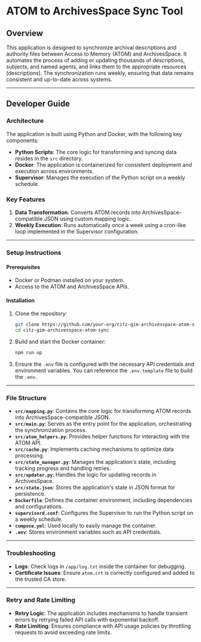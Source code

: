 # ATOM to ArchivesSpace Sync Tool

## Overview
This application is designed to synchronize archival descriptions and authority files between Access to Memory (ATOM) and ArchivesSpace. It automates the process of adding or updating thousands of descriptions, subjects, and named agents, and links them to the appropriate resources (descriptions). The synchronization runs weekly, ensuring that data remains consistent and up-to-date across systems.

---

## Developer Guide

### Architecture
The application is built using Python and Docker, with the following key components:
- **Python Scripts**: The core logic for transforming and syncing data resides in the `src` directory.
- **Docker**: The application is containerized for consistent deployment and execution across environments.
- **Supervisor**: Manages the execution of the Python script on a weekly schedule.

### Key Features
1. **Data Transformation**: Converts ATOM records into ArchivesSpace-compatible JSON using custom mapping logic.
2. **Weekly Execution**: Runs automatically once a week using a cron-like loop implemented in the Supervisor configuration.

---

### Setup Instructions

#### Prerequisites
- Docker or Podman installed on your system.
- Access to the ATOM and ArchivesSpace APIs.

#### Installation
1. Clone the repository:
   ```bash
   git clone https://github.com/your-org/citz-gim-archivesspace-atom-sync.git
   cd citz-gim-archivesspace-atom-sync
   ```

2. Build and start the Docker container:
   ```bash
   npm run up
   ```

3. Ensure the `.env` file is configured with the necessary API credentials and environment variables. You can reference the `.env.template` file to build the `.env`.

---

### File Structure
- **`src/mapping.py`**: Contains the core logic for transforming ATOM records into ArchivesSpace-compatible JSON.
- **`src/main.py`**: Serves as the entry point for the application, orchestrating the synchronization process.
- **`src/atom_helpers.py`**: Provides helper functions for interacting with the ATOM API.
- **`src/cache.py`**: Implements caching mechanisms to optimize data processing.
- **`src/state_manager.py`**: Manages the application's state, including tracking progress and handling retries.
- **`src/updater.py`**: Handles the logic for updating records in ArchivesSpace.
- **`src/state.json`**: Stores the application's state in JSON format for persistence.
- **`Dockerfile`**: Defines the container environment, including dependencies and configurations.
- **`supervisord.conf`**: Configures the Supervisor to run the Python script on a weekly schedule.
- **`compose.yml`**: Used locally to easily manage the container.
- **`.env`**: Stores environment variables such as API credentials.

---

### Troubleshooting
- **Logs**: Check logs in `/app/log.txt` inside the container for debugging.
- **Certificate Issues**: Ensure `atom.crt` is correctly configured and added to the trusted CA store.

---

### Retry and Rate Limiting
- **Retry Logic**: The application includes mechanisms to handle transient errors by retrying failed API calls with exponential backoff.
- **Rate Limiting**: Ensures compliance with API usage policies by throttling requests to avoid exceeding rate limits.
